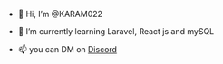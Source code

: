 - 👋 Hi, I’m @KARAM022
<!--- - 👀 I’m interested in ... --->
- 🌱 I’m currently learning Laravel, React js and mySQL
<!--- - 💞️ I’m looking to collaborate on ... --->
- 📫 you can DM on <a href="https://discord.com/channels/@me/1021893900375425054">Discord</a>

<!---
KARAM022/KARAM022 is a ✨ special ✨ repository because its `README.md` (this file) appears on your GitHub profile.
You can click the Preview link to take a look at your changes.
--->

